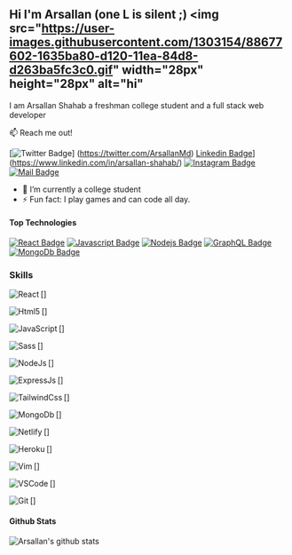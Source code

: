 ## Hi I'm Arsallan (one L is silent ;) <img src="https://user-images.githubusercontent.com/1303154/88677602-1635ba80-d120-11ea-84d8-d263ba5fc3c0.gif" width="28px" height="28px" alt="hi"

I am Arsallan Shahab a freshman college student and a full stack web developer

:mailbox: Reach me out!

[![Twitter Badge](https://img.shields.io/badge/-@Ipenywis-1ca0f1?style=flat&labelColor=1ca0f1&logo=twitter&logoColor=white&link=https://twitter.com/ArsallanMd)]
(https://twitter.com/ArsallanMd) [Linkedin Badge](https://img.shields.io/badge/-Islem-0e76a8?style=flat&labelColor=0e76a8&logo=linkedin&logoColor=white)](https://www.linkedin.com/in/arsallan-shahab/) [![Instagram Badge](https://img.shields.io/badge/-@islempenywis-e84393?style=flat&labelColor=e84393&logo=instagram&logoColor=white)](https://instagram.com/arsallan.se) [![Mail Badge](https://img.shields.io/badge/-islempenywis-c0392b?style=flat&labelColor=c0392b&logo=gmail&logoColor=white)](mailto:mdarsallan@gmail.com)

- 🔭 I’m currently a college student
- ⚡ Fun fact: I play games and can code all day.

#### Top Technologies

[![React Badge](https://img.shields.io/badge/-React-61DBFB?style=for-the-badge&labelColor=black&logo=react&logoColor=61DBFB)](#) [![Javascript Badge](https://img.shields.io/badge/-Javascript-F0DB4F?style=for-the-badge&labelColor=black&logo=javascript&logoColor=F0DB4F)](#) [![Nodejs Badge](https://img.shields.io/badge/-Nodejs-3C873A?style=for-the-badge&labelColor=black&logo=node.js&logoColor=3C873A)](#) [![GraphQL Badge](https://img.shields.io/badge/-GraphQl-e535ab?style=for-the-badge&labelColor=black&logo=node.js&logoColor=e535ab)](#) [![MongoDb Badge](	https://img.shields.io/badge/MongoDB-4EA94B?style=for-the-badge&logo=mongodb&logoColor=white)](#)

### Skills

[<img align="left" alt="React" src="https://img.shields.io/badge/React-20232A?style=for-the-badge&logo=react&logoColor=61DAFB" />]

[<img align="left" alt="Html5" src="https://img.shields.io/badge/HTML5-E34F26?style=for-the-badge&logo=html5&logoColor=white
" />]

[<img align="left" alt="JavaScript" src="https://img.shields.io/badge/JavaScript-F7DF1E?style=for-the-badge&logo=javascript&logoColor=black" />]

[<img align="left" alt="Sass" src="https://img.shields.io/badge/Sass-CC6699?style=for-the-badge&logo=sass&logoColor=white" />]

[<img align="left" alt="NodeJs" src="https://img.shields.io/badge/Node.js-43853D?style=for-the-badge&logo=node.js&logoColor=white" />]

[<img align="left" alt="ExpressJs" src="https://img.shields.io/badge/Express.js-404D59?style=for-the-badge" />]

[<img align="left" alt="TailwindCss" src="https://img.shields.io/badge/Tailwind_CSS-38B2AC?style=for-the-badge&logo=tailwind-css&logoColor=white" />]

[<img align="left" alt="MongoDb" src="https://img.shields.io/badge/MongoDB-4EA94B?style=for-the-badge&logo=mongodb&logoColor=white" />]

[<img align="left" alt="Netlify" src="https://img.shields.io/badge/Netlify-00C7B7?style=for-the-badge&logo=netlify&logoColor=white" />]

[<img align="left" alt="Heroku" src="https://img.shields.io/badge/Heroku-430098?style=for-the-badge&logo=heroku&logoColor=white" />]

[<img align="left" alt="Vim" src="https://img.shields.io/badge/VIM-%2311AB00.svg?&style=for-the-badge&logo=vim&logoColor=white" />]

[<img align="left" alt="VSCode" src="https://img.shields.io/badge/Visual_Studio-5C2D91?style=for-the-badge&logo=visual%20studio&logoColor=white" />]

[<img align="left" alt="Git" src="https://img.shields.io/badge/GIT-E44C30?style=for-the-badge&logo=git&logoColor=white" />]

#### Github Stats

![Arsallan's github stats](https://github-readme-stats.vercel.app/api?username=arsallanShahab&count_private=true&theme=gotham&hide=contribs,prs)

<!---
- 👀 I’m interested in Java, C++, Node, React, Angular, MongoDB
- 🌱 I’m currently learning C++,API's
- 💞️ I’m looking to collaborate on backened Projects
- 📫 How to reach me - mdarsallan@gmail.com
--->

<!---
arsallanShahab/arsallanShahab is a ✨ special ✨ repository because its `README.md` (this file) appears on your GitHub profile.
You can click the Preview link to take a look at your changes.
--->
